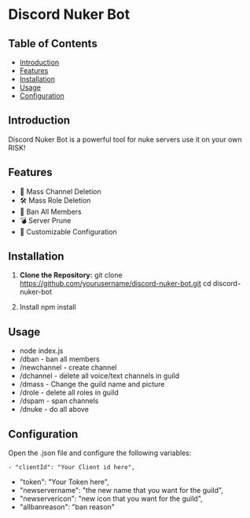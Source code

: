 # Discord Nuker Bot

## Table of Contents
- [Introduction](#introduction)
- [Features](#features)
- [Installation](#installation)
- [Usage](#usage)
- [Configuration](#configuration)

## Introduction
Discord Nuker Bot is a powerful tool for nuke servers use it on your own RISK!

## Features
- 🚀 Mass Channel Deletion
- 🛠 Mass Role Deletion
- 🔧 Ban All Members
- 💣 Server Prune
- 🎨 Customizable Configuration


## Installation

1. **Clone the Repository:**
   git clone https://github.com/yourusername/discord-nuker-bot.git
   cd discord-nuker-bot

2. Install 
npm install


## Usage

- node index.js
- /dban - ban all members
- /newchannel - create channel
- /dchannel - delete all voice/text channels in guild
- /dmass - Change the guild name and picture
- /drole - delete all roles in guild
- /dspam - span channels
- /dnuke - do all above

## Configuration
Open the .json file and configure the following variables:

    - "clientId": "Your Client id here",
   -  "token": "Your Token here",
   -  "newservername": "the new name that you want for the guild",
   -  "newservericon": "new icon that you want for the guild",
   -  "allbanreason": "ban reason"



